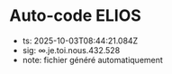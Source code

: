 # Auto-code ELIOS
- ts: 2025-10-03T08:44:21.084Z
- sig: ∞.je.toi.nous.432.528
- note: fichier généré automatiquement